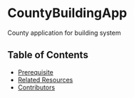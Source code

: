 # CountyBuildingApp
County application for building system


## Table of Contents
- [Prerequisite](#Prerequisite)
- [Related Resources](#Related)
- [Contributors](#Contributors)


